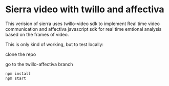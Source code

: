 # Sierra video with twillo and affectiva

This verision of sierra uses twillo-video sdk to implement Real time video communication and affectiva javascript sdk for real time emtional analysis based on the frames of video.

This is only kind of working, but to test locally:

clone the repo

go to the twillo-affectiva branch
```javascript
npm install
npm start
```